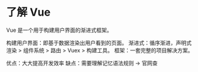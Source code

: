 # 了解 Vue 

Vue 是一个用于构建用户界面的渐进式框架。

构建用户界面：即基于数据渲染出用户看到的页面。
渐进式：循序渐进，声明式渲染 > 组件系统 > 路由 > Vuex > 构建工具。
框架：一套完整的项目解决方案。

优点：大大提高开发效率
缺点：需要理解记忆语法规则 -> 官网查



